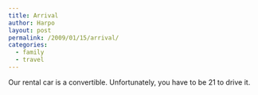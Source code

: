 ```yaml
---
title: Arrival
author: Harpo
layout: post
permalink: /2009/01/15/arrival/
categories:
  - family
  - travel
---
```

Our rental car is a convertible. Unfortunately, you have to be 21 to drive it.